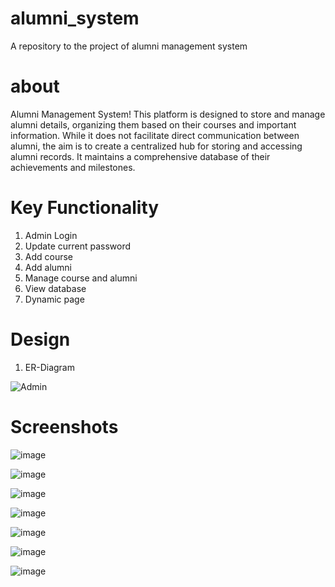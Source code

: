 # alumni_system
A repository to the project of alumni management system

# about
Alumni Management System! This platform is designed to store and manage alumni details, organizing them based on their courses and important information. While it does not facilitate direct communication between alumni, the aim is to create a centralized hub for storing and accessing alumni records. It maintains a comprehensive database of their achievements and milestones.

# Key Functionality
1. Admin Login
2. Update current password
3. Add course
4. Add alumni
5. Manage course and alumni
6. View database
7. Dynamic page

# Design
1. ER-Diagram

![Admin](https://github.com/NitishRajbongshi/alumni_system/assets/79085998/1b9b9ff1-6d3e-4ef2-a7b8-a3769ebc655b)


# Screenshots

![image](https://github.com/NitishRajbongshi/alumni_system/assets/79085998/684f65bb-c2f3-4450-b031-bc224dd1e7c5)

![image](https://github.com/NitishRajbongshi/alumni_system/assets/79085998/9364aec9-dc16-4b37-9607-019b67529449)

![image](https://github.com/NitishRajbongshi/alumni_system/assets/79085998/22d9ffbc-1f27-45b6-bda9-9b2192815669)

![image](https://github.com/NitishRajbongshi/alumni_system/assets/79085998/4cd44ee2-d157-4904-acf7-5b498ff672cf)

![image](https://github.com/NitishRajbongshi/alumni_system/assets/79085998/b4686a41-172c-429d-885f-1c0d5b062d53)

![image](https://github.com/NitishRajbongshi/alumni_system/assets/79085998/e2b0e163-6126-4152-ad98-ee51423b3c79)

![image](https://github.com/NitishRajbongshi/alumni_system/assets/79085998/f8cae9a5-a3c5-41f9-b35b-9d918eae7bf9)
